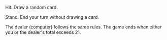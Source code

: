 Hit: Draw a random card.

Stand: End your turn without drawing a card.

The dealer (computer) follows the same rules. The game ends when either you or the dealer's total exceeds 21.
